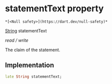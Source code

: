 


# statementText property




    *[<Null safety>](https://dart.dev/null-safety)*


[String](https://api.flutter.dev/flutter/dart-core/String-class.html) statementText
  
_read / write_



<p>The claim of the statement.</p>



## Implementation

```dart
late String statementText;


```







